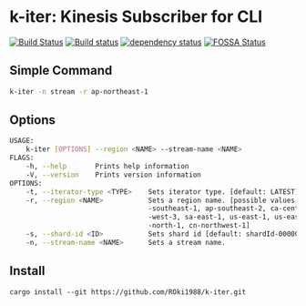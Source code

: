 # k-iter: Kinesis Subscriber for CLI

[![Build Status](https://travis-ci.org/ROki1988/k-iter.svg?branch=master)](https://travis-ci.org/ROki1988/k-iter) [![Build status](https://ci.appveyor.com/api/projects/status/omrdwsvjciq68xf9?svg=true)](https://ci.appveyor.com/project/ROki1988/k-iter) [![dependency status](https://deps.rs/repo/github/ROki1988/k-iter/status.svg)](https://deps.rs/repo/github/ROki1988/k-iter) [![FOSSA Status](https://app.fossa.io/api/projects/git%2Bgithub.com%2FROki1988%2Fk-iter.svg?type=shield)](https://app.fossa.io/projects/git%2Bgithub.com%2FROki1988%2Fk-iter?ref=badge_shield)

## Simple Command

```sh
k-iter -n stream -r ap-northeast-1
```

## Options

```sh
USAGE:
    k-iter [OPTIONS] --region <NAME> --stream-name <NAME>
FLAGS:
    -h, --help       Prints help information
    -V, --version    Prints version information
OPTIONS:
    -t, --iterator-type <TYPE>    Sets iterator type. [default: LATEST]  [possible values: LATEST, TRIM_HORIZON]
    -r, --region <NAME>           Sets a region name. [possible values: ap-northeast-1, ap-northeast-2, ap-south-1, ap
                                  -southeast-1, ap-southeast-2, ca-central-1, eu-central-1, eu-west-1, eu-west-2, eu
                                  -west-3, sa-east-1, us-east-1, us-east-2, us-west-1, us-west-2, us-gov-west-1, cn
                                  -north-1, cn-northwest-1]
    -s, --shard-id <ID>           Sets shard id [default: shardId-000000000000]
    -n, --stream-name <NAME>      Sets a stream name.
```

## Install

```
cargo install --git https://github.com/ROki1988/k-iter.git
```